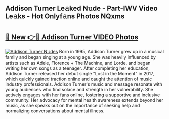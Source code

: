 ## Addison Turner Le𝚊ked N𝚞de - Part-IWV Video Le𝚊ks - Hot Onlyf𝚊ns Photos NQxms

# <h2><a href="http://ab95296.deff.icu/?id=Addison+Turner">🔗 New 👉🔴 Addison Turner VIDEO Photos</a></h2>

[![Addison Turner N𝚞des](https://i.imgur.com/rIISA9y.gif)](http://ab95296.deff.icu/?id=Addison+Turner)
Born in 1995, Addison Turner grew up in a musical family and began singing at a young age. She was heavily influenced by artists such as Adele, Florence + The Machine, and Lorde, and began writing her own songs as a teenager. After completing her education, Addison Turner released her debut single "Lost in the Moment" in 2017, which quickly gained traction online and caught the attention of music industry professionals. Addison Turner's music and message resonate with young audiences who find solace and strength in her vulnerability. She actively engages with her fans online, fostering a supportive and inclusive community. Her advocacy for mental health awareness extends beyond her music, as she speaks out on the importance of seeking help and normalizing conversations about mental illness.
